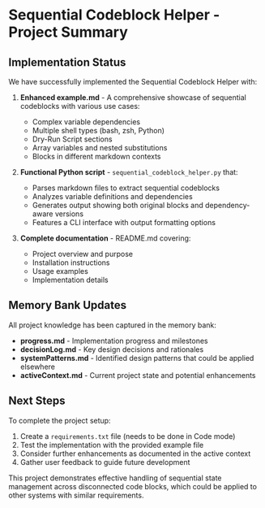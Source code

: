 # Sequential Codeblock Helper - Project Summary

## Implementation Status

We have successfully implemented the Sequential Codeblock Helper with:

1. **Enhanced example.md** - A comprehensive showcase of sequential codeblocks with various use cases:
   - Complex variable dependencies
   - Multiple shell types (bash, zsh, Python)
   - Dry-Run Script sections
   - Array variables and nested substitutions
   - Blocks in different markdown contexts

2. **Functional Python script** - `sequential_codeblock_helper.py` that:
   - Parses markdown files to extract sequential codeblocks
   - Analyzes variable definitions and dependencies
   - Generates output showing both original blocks and dependency-aware versions
   - Features a CLI interface with output formatting options

3. **Complete documentation** - README.md covering:
   - Project overview and purpose
   - Installation instructions
   - Usage examples
   - Implementation details

## Memory Bank Updates

All project knowledge has been captured in the memory bank:
- **progress.md** - Implementation progress and milestones
- **decisionLog.md** - Key design decisions and rationales
- **systemPatterns.md** - Identified design patterns that could be applied elsewhere
- **activeContext.md** - Current project state and potential enhancements

## Next Steps

To complete the project setup:

1. Create a `requirements.txt` file (needs to be done in Code mode)
2. Test the implementation with the provided example file
3. Consider further enhancements as documented in the active context
4. Gather user feedback to guide future development

This project demonstrates effective handling of sequential state management across disconnected code blocks, which could be applied to other systems with similar requirements.